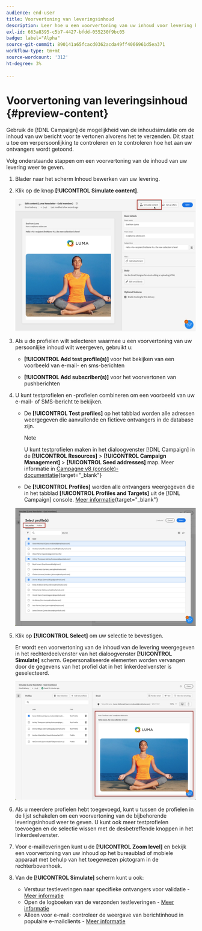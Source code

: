 ```yaml
---
audience: end-user
title: Voorvertoning van leveringsinhoud
description: Leer hoe u een voorvertoning van uw inhoud voor levering kunt weergeven via de webinterface voor campagnes
exl-id: 663a8395-c5b7-4427-bfdd-055230f9bc05
badge: label="Alpha"
source-git-commit: 890141a65fcacd0362acda49ff4066961d5ea371
workflow-type: tm+mt
source-wordcount: '312'
ht-degree: 3%

---
```



# Voorvertoning van leveringsinhoud {#preview-content}

Gebruik de [!DNL Campaign] de mogelijkheid van de inhoudsimulatie om de inhoud van uw bericht voor te vertonen alvorens het te verzenden. Dit staat u toe om verpersoonlijking te controleren en te controleren hoe het aan uw ontvangers wordt getoond.

Volg onderstaande stappen om een voorvertoning van de inhoud van uw levering weer te geven.

1. Blader naar het scherm Inhoud bewerken van uw levering.

   <!--email [Edit content](../content/edit-content.md) screen or to the [Email Designer](../content/get-started-email-designer.md).-->

1. Klik op de knop **[!UICONTROL Simulate content]**.

   ![](assets/simulate-button.png)

1. Als u de profielen wilt selecteren waarmee u een voorvertoning van uw persoonlijke inhoud wilt weergeven, gebruikt u:

   * **[!UICONTROL Add test profile(s)]** voor het bekijken van een voorbeeld van e-mail- en sms-berichten

   * **[!UICONTROL Add subscriber(s)]** voor het voorvertonen van pushberichten

1. U kunt testprofielen en -profielen combineren om een voorbeeld van uw e-mail- of SMS-bericht te bekijken.

   * De **[!UICONTROL Test profiles]** op het tabblad worden alle adressen weergegeven die aanvullende en fictieve ontvangers in de database zijn.

     >[!NOTE]
     >
     >U kunt testprofielen maken in het dialoogvenster [!DNL Campaign] in de **[!UICONTROL Resources]** > **[!UICONTROL Campaign Management]** > **[!UICONTROL Seed addresses]** map. Meer informatie in [Campagne v8 (console)-documentatie](https://experienceleague.adobe.com/docs/campaign/campaign-v8/audience/add-profiles/test-profiles.html){target="_blank"}

   * De **[!UICONTROL Profiles]** worden alle ontvangers weergegeven die in het tabblad **[!UICONTROL Profiles and Targets]** uit de [!DNL Campaign] console. [Meer informatie](https://experienceleague.adobe.com/docs/campaign/campaign-v8/audience/view-profiles.html){target="_blank"}

   ![](assets/simulate-select-profiles.png)

1. Klik op **[!UICONTROL Select]** om uw selectie te bevestigen.

   Er wordt een voorvertoning van de inhoud van de levering weergegeven in het rechterdeelvenster van het dialoogvenster **[!UICONTROL Simulate]** scherm. Gepersonaliseerde elementen worden vervangen door de gegevens van het profiel dat in het linkerdeelvenster is geselecteerd.

   ![](assets/simulate-preview.png)

1. Als u meerdere profielen hebt toegevoegd, kunt u tussen de profielen in de lijst schakelen om een voorvertoning van de bijbehorende leveringsinhoud weer te geven. U kunt ook meer testprofielen toevoegen en de selectie wissen met de desbetreffende knoppen in het linkerdeelvenster.

1. Voor e-mailleveringen kunt u de **[!UICONTROL Zoom level]** en bekijk een voorvertoning van uw inhoud op het bureaublad of mobiele apparaat met behulp van het toegewezen pictogram in de rechterbovenhoek.

1. Van de **[!UICONTROL Simulate]** scherm kunt u ook:
   * Verstuur testleveringen naar specifieke ontvangers voor validatie - [Meer informatie](proofs.md)
   * Open de logboeken van de verzonden testleveringen - [Meer informatie](proofs.md#access-proofs)
   * Alleen voor e-mail: controleer de weergave van berichtinhoud in populaire e-mailclients - [Meer informatie](email-rendering.md)



